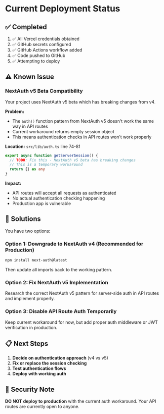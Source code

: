 # Current Deployment Status

## ✅ Completed

1. ✅ All Vercel credentials obtained
2. ✅ GitHub secrets configured
3. ✅ GitHub Actions workflow added
4. ✅ Code pushed to GitHub
5. ✅ Attempting to deploy

## ⚠️ Known Issue

### NextAuth v5 Beta Compatibility

Your project uses NextAuth v5 beta which has breaking changes from v4.

**Problem:** 
- The `auth()` function pattern from NextAuth v5 doesn't work the same way in API routes
- Current workaround returns empty session object
- This means authentication checks in API routes won't work properly

**Location:** `src/lib/auth.ts` line 74-81

```typescript
export async function getServerSession() {
  // TODO: Fix this - NextAuth v5 beta has breaking changes
  // This is a temporary workaround
  return {} as any
}
```

**Impact:**
- API routes will accept all requests as authenticated
- No actual authentication checking happening
- Production app is vulnerable

## 🔧 Solutions

You have two options:

### Option 1: Downgrade to NextAuth v4 (Recommended for Production)

```bash
npm install next-auth@latest
```

Then update all imports back to the working pattern.

### Option 2: Fix NextAuth v5 Implementation

Research the correct NextAuth v5 pattern for server-side auth in API routes and implement properly.

### Option 3: Disable API Route Auth Temporarily

Keep current workaround for now, but add proper auth middleware or JWT verification in production.

## 📋 Next Steps

1. **Decide on authentication approach** (v4 vs v5)
2. **Fix or replace the session checking**
3. **Test authentication flows**
4. **Deploy with working auth**

## 🚨 Security Note

**DO NOT deploy to production** with the current auth workaround. Your API routes are currently open to anyone.

